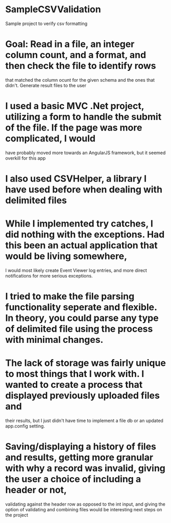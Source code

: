 # SampleCSVValidation
Sample project to verify csv formatting

# Goal: Read in a file, an integer column count, and a format, and then check the file to identify rows
 that matched the column ocunt for the given schema and the ones that didn't. Generate result files to the user
 
# I used a basic MVC .Net project, utilizing a form to handle the submit of the file. If the page was more complicated, I would 
have probably moved more towards an AngularJS framework, but it seemed overkill for this app

# I also used CSVHelper, a library I have used before when dealing with delimited files

# While I implemented try catches, I did nothing with the exceptions. Had this been an actual application that would be living somewhere, 
I would most likely create Event Viewer log entries, and more direct notifications for more serious exceptions.

# I tried to make the file parsing functionality seperate and flexible. In theory, you could parse any type of delimited file using the process with minimal changes.

# The lack of storage was fairly unique to most things that I work with. I wanted to create a process that displayed previously uploaded files and 
their results, but I just didn't have time to implement a file db or an updated app.config setting.

# Saving/displaying a history of files and results, getting more granular with why a record was invalid, giving the user a choice of including a header or not,
validating against the header row as opposed to the int input, and giving the option of validating and combining files would be interesting next steps on the 
project
